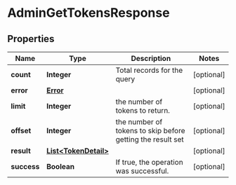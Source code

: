

# AdminGetTokensResponse

## Properties

Name | Type | Description | Notes
------------ | ------------- | ------------- | -------------
**count** | **Integer** | Total records for the query |  [optional]
**error** | [**Error**](Error.md) |  |  [optional]
**limit** | **Integer** | the number of tokens to return. |  [optional]
**offset** | **Integer** | the number of tokens to skip before getting the result set |  [optional]
**result** | [**List&lt;TokenDetail&gt;**](TokenDetail.md) |  |  [optional]
**success** | **Boolean** | If true, the operation was successful. |  [optional]




